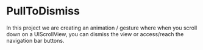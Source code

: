 # PullToDismiss
In this project we are creating an animation / gesture where when you scroll down on a UIScrollView, you can dismiss the view or access/reach the navigation bar buttons. 
